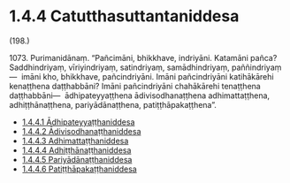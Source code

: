 # 1.4.4 Catutthasuttantaniddesa

(198.)

1073\. Purimanidānaṃ. “Pañcimāni, bhikkhave, indriyāni. Katamāni pañca? Saddhindriyaṃ, vīriyindriyaṃ, satindriyaṃ, samādhindriyaṃ, paññindriyaṃ—  imāni kho, bhikkhave, pañcindriyāni. Imāni pañcindriyāni katihākārehi kenaṭṭhena daṭṭhabbāni? Imāni pañcindriyāni chahākārehi tenaṭṭhena daṭṭhabbāni—  ādhipateyyaṭṭhena ādivisodhanaṭṭhena adhimattaṭṭhena, adhiṭṭhānaṭṭhena, pariyādānaṭṭhena, patiṭṭhāpakaṭṭhena”.

* [1.4.4.1 Ādhipateyyaṭṭhaniddesa](1.4.4/1.4.4.1.md)
* [1.4.4.2 Ādivisodhanaṭṭhaniddesa](1.4.4/1.4.4.2.md)
* [1.4.4.3 Adhimattaṭṭhaniddesa](1.4.4/1.4.4.3.md)
* [1.4.4.4 Adhiṭṭhānaṭṭhaniddesa](1.4.4/1.4.4.4.md)
* [1.4.4.5 Pariyādānaṭṭhaniddesa](1.4.4/1.4.4.5.md)
* [1.4.4.6 Patiṭṭhāpakaṭṭhaniddesa](1.4.4/1.4.4.6.md)
